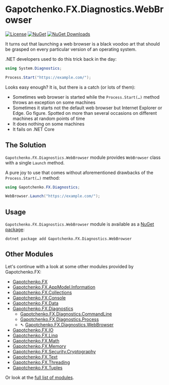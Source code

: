﻿# Gapotchenko.FX.Diagnostics.WebBrowser

[![License](https://img.shields.io/badge/license-MIT-green.svg)](../../../../../LICENSE)
[![NuGet](https://img.shields.io/nuget/v/Gapotchenko.FX.Diagnostics.WebBrowser.svg)](https://www.nuget.org/packages/Gapotchenko.FX.Diagnostics.WebBrowser)
[![NuGet Downloads](https://img.shields.io/nuget/dt/Gapotchenko.FX.Diagnostics.WebBrowser.svg)](https://www.nuget.org/packages/Gapotchenko.FX.Diagnostics.WebBrowser)

It turns out that launching a web browser is a black voodoo art that should be grasped on every particular version of an operating system.

.NET developers used to do this trick back in the day:

``` C#
using System.Diagnostics;

Process.Start("https://example.com/");
```

Looks easy enough? It is, but there is a catch (or lots of them):

- Sometimes web browser is started while the `Process.Start(…)` method throws an exception on some machines
- Sometimes it starts not the default web browser but Internet Explorer or Edge.
Go figure.
Spotted on more than several occasions on different machines at random points of time
- It does nothing on some machines
- It fails on .NET Core

## The Solution

`Gapotchenko.FX.Diagnostics.WebBrowser` module provides `WebBrowser` class with a single `Launch` method.

A pure joy to use that comes without aforementioned drawbacks of the `Process.Start(…)` method:

``` C#
using Gapotchenko.FX.Diagnostics;

WebBrowser.Launch("https://example.com/");
```

## Usage

`Gapotchenko.FX.Diagnostics.WebBrowser` module is available as a [NuGet package](https://nuget.org/packages/Gapotchenko.FX.Diagnostics.WebBrowser):

```
dotnet package add Gapotchenko.FX.Diagnostics.WebBrowser
```

## Other Modules

Let's continue with a look at some other modules provided by Gapotchenko.FX:

- [Gapotchenko.FX](../../Gapotchenko.FX#readme)
- [Gapotchenko.FX.AppModel.Information](../../AppModel/Gapotchenko.FX.AppModel.Information#readme)
- [Gapotchenko.FX.Collections](../../Gapotchenko.FX.Collections#readme)
- [Gapotchenko.FX.Console](../../Gapotchenko.FX.Console#readme)
- [Gapotchenko.FX.Data](../../Data/Encoding/Gapotchenko.FX.Data.Encoding#readme)
- [Gapotchenko.FX.Diagnostics](../Gapotchenko.FX.Diagnostics.CommandLine#readme)
  - [Gapotchenko.FX.Diagnostics.CommandLine](../Gapotchenko.FX.Diagnostics.CommandLine#readme)
  - [Gapotchenko.FX.Diagnostics.Process](../Gapotchenko.FX.Diagnostics.Process#readme)
  - &#x27B4; [Gapotchenko.FX.Diagnostics.WebBrowser](.#readme)
- [Gapotchenko.FX.IO](../../Gapotchenko.FX.IO#readme)
- [Gapotchenko.FX.Linq](../../Linq/Gapotchenko.FX.Linq#readme)
- [Gapotchenko.FX.Math](../../Math/Gapotchenko.FX.Math#readme)
- [Gapotchenko.FX.Memory](../../Gapotchenko.FX.Memory#readme)
- [Gapotchenko.FX.Security.Cryptography](../../Security/Gapotchenko.FX.Security.Cryptography#readme)
- [Gapotchenko.FX.Text](../../Gapotchenko.FX.Text#readme)
- [Gapotchenko.FX.Threading](../../Gapotchenko.FX.Threading#readme)
- [Gapotchenko.FX.Tuples](../../Gapotchenko.FX.Tuples#readme)

Or look at the [full list of modules](../../..#readme).
